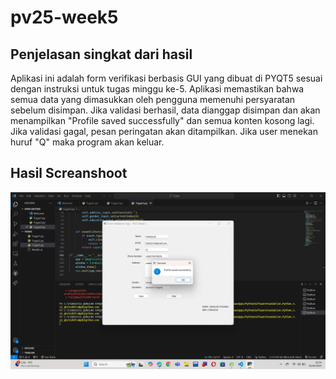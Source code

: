 # pv25-week5

## Penjelasan singkat dari hasil
Aplikasi ini adalah form verifikasi berbasis GUI yang dibuat di PYQT5 sesuai dengan instruksi untuk tugas minggu ke-5. Aplikasi memastikan bahwa semua data yang dimasukkan oleh pengguna memenuhi persyaratan sebelum disimpan. Jika validasi berhasil, data dianggap disimpan dan akan menampilkan "Profile saved successfully" dan semua konten kosong lagi. Jika validasi gagal, pesan peringatan akan ditampilkan. Jika user menekan huruf "Q" maka program akan keluar.

## Hasil Screanshoot
![Alt text](<Screenshot 2025-04-05 005407.png>)